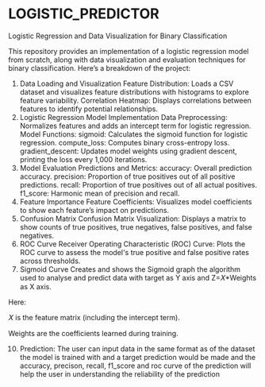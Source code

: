 # LOGISTIC_PREDICTOR
 
Logistic Regression and Data Visualization for Binary Classification

This repository provides an implementation of a logistic regression model from scratch, along with data visualization and evaluation techniques for binary classification. Here’s a breakdown of the project:

1. Data Loading and Visualization
Feature Distribution: Loads a CSV dataset and visualizes feature distributions with histograms to explore feature variability.
Correlation Heatmap: Displays correlations between features to identify potential relationships.
2. Logistic Regression Model Implementation
Data Preprocessing: Normalizes features and adds an intercept term for logistic regression.
Model Functions:
sigmoid: Calculates the sigmoid function for logistic regression.
compute_loss: Computes binary cross-entropy loss.
gradient_descent: Updates model weights using gradient descent, printing the loss every 1,000 iterations.
3. Model Evaluation
Predictions and Metrics:
accuracy: Overall prediction accuracy.
precision: Proportion of true positives out of all positive predictions.
recall: Proportion of true positives out of all actual positives.
f1_score: Harmonic mean of precision and recall.
4. Feature Importance
Feature Coefficients: Visualizes model coefficients to show each feature’s impact on predictions.
5. Confusion Matrix
Confusion Matrix Visualization: Displays a matrix to show counts of true positives, true negatives, false positives, and false negatives.
6. ROC Curve
Receiver Operating Characteristic (ROC) Curve: Plots the ROC curve to assess the model's true positive and false positive rates across thresholds.
7. Sigmoid Curve
Creates and shows the Sigmoid graph the algorithm used to analyse and predict data with target as Y axis and Z=𝑋*Weights as X axis.

Here:

𝑋 is the feature matrix (including the intercept term).

Weights are the coefficients learned during training.   

10. Prediction:
The user can input data in the same format as of the dataset the model is trained with and a target prediction would be made and the accuracy, precison, recall, f1_score and roc curve of the prediction will help the user in understanding the reliability of the prediction
